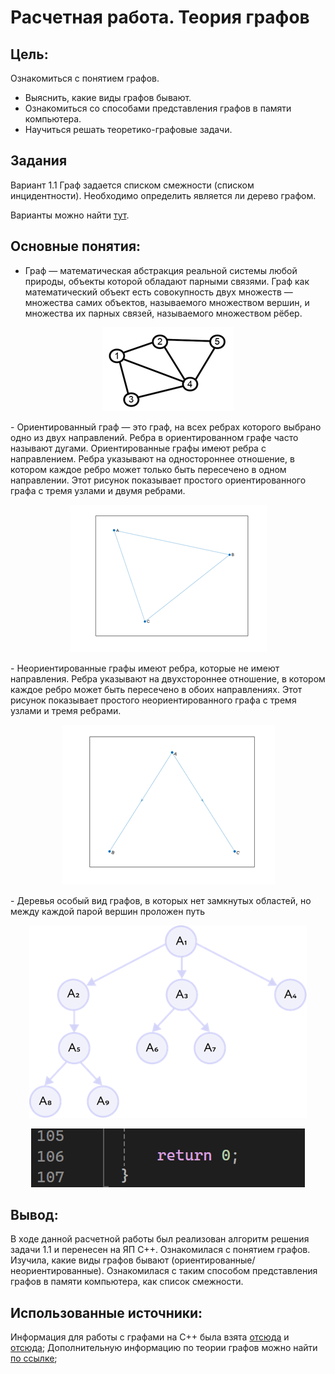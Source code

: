 # Расчетная работа. Теория графов
## Цель:
 Ознакомиться с понятием графов.
- Выяснить, какие виды графов бывают.
- Ознакомиться со способами представления графов в памяти компьютера.
- Научиться решать теоретико-графовые задачи. 

## Задания
Вариант 1.1 Граф задается списком смежности (списком инцидентности). Необходимо определить является ли дерево графом.

Варианты можно найти [тут](https://drive.google.com/file/d/1-rSQZex8jW-2DlY2kko18gU1oUAtEGHl/view).

## Основные понятия:
-  Граф — математическая абстракция реальной системы любой природы, объекты которой обладают парными связями. Граф как математический объект есть совокупность двух множеств — множества самих объектов, называемого множеством вершин, и множества их парных связей, называемого множеством рёбер.
  <p  align="center"><img src="pic/Рисунок1.png" ></p>
- Ориентированный граф — это граф, на всех ребрах которого выбрано одно из двух направлений. Ребра в ориентированном графе часто называют дугами. Ориентированные графы имеют ребра с направлением. Ребра указывают на одностороннее отношение, в котором каждое ребро может только быть пересечено в одном направлении. Этот рисунок показывает простого ориентированного графа с тремя узлами и двумя ребрами.
<p  align="center"><img src="pic/ориент.png" ></p>
- Неориентированные графы имеют ребра, которые не имеют направления. Ребра указывают на двухстороннее отношение, в котором каждое ребро может быть пересечено в обоих направлениях. Этот рисунок показывает простого неориентированного графа с тремя узлами и тремя ребрами.
<p  align="center"><img src="pic/ориент3.png" ></p>
- Деревья особый вид графов, в которых нет замкнутых областей, но между каждой парой вершин проложен путь
 <p  align="center"><img src="pic/дерево.png" ></p>
  


<p  align="center"><img src="pic/8.png" ></p>
  




## Вывод:

В ходе данной расчетной работы был реализован алгоритм решения задачи 1.1 и перенесен на ЯП C++.
Ознакомилася с понятием графов.
Изучила, какие виды графов бывают (ориентированные/неориентированные).
Ознакомилася с таким способом представления графов в памяти компьютера, как список смежности.


## Использованные источники:

Информация для работы с графами на C++ была взята [отсюда](https://brestprog.by/topics/) и  [отсюда](https://prog-cpp.ru/data-graph/);
Дополнительную информацию по теории графов можно найти [по ссылке](https://habr.com/ru/companies/otus/articles/568026/);
